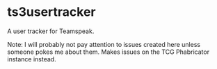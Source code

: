 # ts3usertracker
A user tracker for Teamspeak.

Note: I will probably not pay attention to issues created here unless someone pokes me about them. Makes issues on the TCG Phabricator instance instead.
